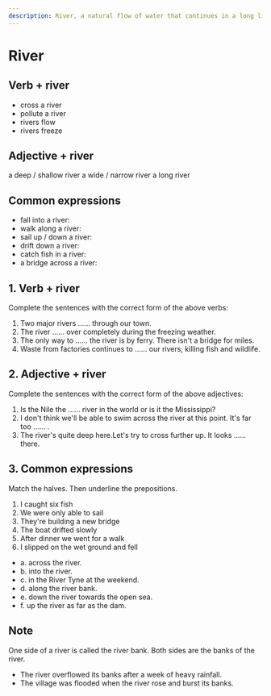 ```yaml
---
description: River, a natural flow of water that continues in a long line across land to the sea/ocean. (河；江)
---
```


# River

## Verb + river

- cross a river
- pollute a river
- rivers flow
- rivers freeze

## Adjective + river

a deep / shallow river
a wide / narrow river
a long river

## Common expressions

- fall into a river:
- walk along a river:
- sail up / down a river:
- drift down a river:
- catch fish in a river:
- a bridge across a river:

## 1. Verb + river

Complete the sentences with the correct form of the above verbs:

1. Two major rivers ...... through our town.
2. The river ...... over completely during the freezing weather.
3. The only way to ...... the river is by ferry. There isn't a bridge for miles.
4. Waste from factories continues to ...... our rivers, killing fish and wildlife.

## 2. Adjective + river

Complete the sentences with the correct form of the above adjectives:

1. Is the Nile the ...... river in the world or is it the Mississippi?
2. I don't think we'll be able to swim across the river at this point. It's far too ...... .
3. The river's quite deep here.Let's try to cross further up. It looks ...... there.

## 3. Common expressions

Match the halves. Then underline the prepositions.

1. I caught six fish
2. We were only able to sail
3. They're building a new bridge
4. The boat drifted slowly
5. After dinner we went for a walk
6. I slipped on the wet ground and fell

- a. across the river.
- b. into the river.
- c. in the River Tyne at the weekend.
- d. along the river bank.
- e. down the river towards the open sea.
- f. up the river as far as the dam.

## Note

One side of a river is called the river bank. Both sides are the banks of the river.

- The river overflowed its banks after a week of heavy rainfall.
- The village was flooded when the river rose and burst its banks.
